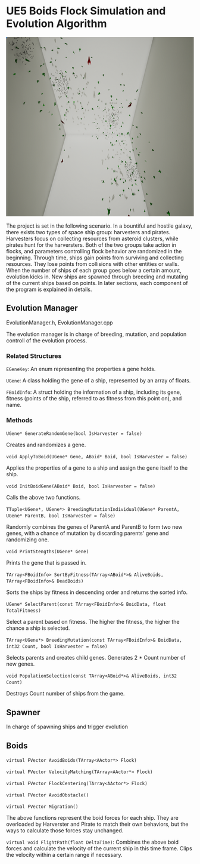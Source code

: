 # UE5 Boids Flock Simulation and Evolution Algorithm

<img src="./cover.png" alt="cover" width="640" height="480"/>

The project is set in the following scenario. In a bountiful and hostile galaxy, there exists two types of space ship group: harvesters and pirates. Harvesters focus on collecting resources from asteroid clusters, while pirates hunt for the harversters. Both of the two groups take action in flocks, and parameters controlling flock behavior are randomized in the beginning. Through time, ships gain points from surviving and collecting resources. They lose points from collisions with other entities or walls. When the number of ships of each group goes below a certain amount, evolution kicks in. New ships are spawned through breeding and mutating of the current ships based on points. In later sections, each component of the program is explained in details.

## Evolution Manager
EvolutionManager.h, EvolutionManager.cpp

The evolution manager is in charge of breeding, mutation, and population controll of the evolution process.

### Related Structures
`EGeneKey`: An enum representing the properties a gene holds.

`UGene`: A class holding the gene of a ship, represented by an array of floats.

`FBoidInfo`: A struct holding the information of a ship, including its gene, fitness (points of the ship, referred to as fitness from this point on), and name.

### Methods
`UGene* GenerateRandomGene(bool IsHarvester = false)`

Creates and randomizes a gene.

`void ApplyToBoid(UGene* Gene, ABoid* Boid, bool IsHarvester = false)`

Applies the properties of a gene to a ship and assign the gene itself to the ship.

`void InitBoidGene(ABoid* Boid, bool IsHarvester = false)`

Calls the above two functions.

`TTuple<UGene*, UGene*> BreedingMutationIndividual(UGene* ParentA, UGene* ParentB, bool IsHarvester = false)`

Randomly combines the genes of ParentA and ParentB to form two new genes, with a chance of mutation by discarding parents' gene and randomizing one.

`void PrintStengths(UGene* Gene)`

Prints the gene that is passed in.

`TArray<FBoidInfo> SortByFitness(TArray<ABoid*>& AliveBoids, TArray<FBoidInfo>& DeadBoids)`

Sorts the ships by fitness in descending order and returns the sorted info.

`UGene* SelectParent(const TArray<FBoidInfo>& BoidData, float TotalFitness)`

Select a parent based on fitness. The higher the fitness, the higher the chance a ship is selected.

`TArray<UGene*> BreedingMutation(const TArray<FBoidInfo>& BoidData, int32 Count, bool IsHarvester = false)`

Selects parents and creates child genes. Generates 2 * Count number of new genes.

`void PopulationSelection(const TArray<ABoid*>& AliveBoids, int32 Count)`

Destroys Count number of ships from the game.

## Spawner
In charge of spawning ships and trigger evolution

## Boids
`virtual FVector AvoidBoids(TArray<AActor*> Flock)`

`virtual FVector VelocityMatching(TArray<AActor*> Flock)`

`virtual FVector FlockCentering(TArray<AActor*> Flock)`

`virtual FVector AvoidObstacle()`

`virtual FVector Migration()`

The above functions represent the boid forces for each ship. They are overloaded by Harverster and Pirate to match their own behaviors, but the ways to calculate those forces stay unchanged.

`virtual void FlightPath(float DeltaTime)`: Combines the above boid forces and calculate the velocity of the current ship in this time frame. Clips the velocity within a certain range if necessary.
